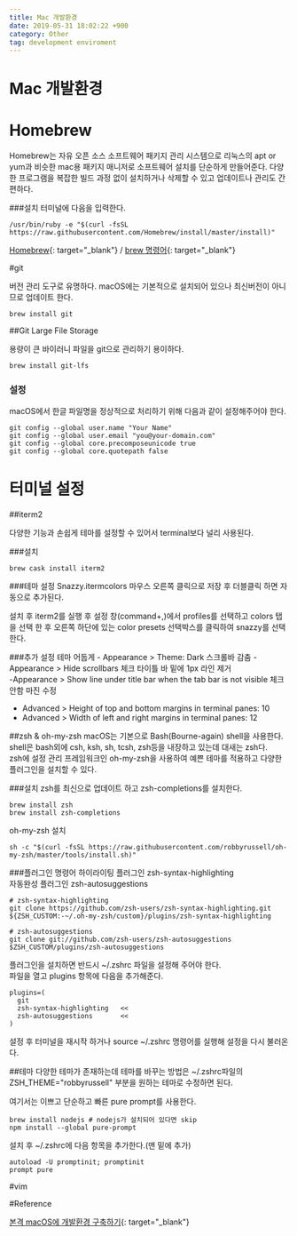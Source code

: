 ```yaml
---
title: Mac 개발환경
date: 2019-05-31 18:02:22 +900
category: Other
tag: development enviroment
---
```


# Mac 개발환경

# Homebrew 

Homebrew는 자유 오픈 소스 소프트웨어 패키지 관리 시스템으로 리눅스의 apt or yum과 비슷한 mac용 패키지 매니저로 소프트웨어 설치를 단순하게 만들어준다. 다양한 프로그램을 복잡한 빌드 과정 없이 설치하거나 삭제할 수 있고 업데이트나 관리도 간편하다.

###설치
터미널에 다음을 입력한다.
```
/usr/bin/ruby -e "$(curl -fsSL https://raw.githubusercontent.com/Homebrew/install/master/install)"
```
  
[Homebrew](https://brew.sh/index_ko){: target="_blank"} / [brew 명령어](https://docs.brew.sh/Manpage.html){: target="_blank"}

#git

버전 관리 도구로 유명하다. macOS에는 기본적으로 설치되어 있으나 최신버전이 아니므로 업데이트 한다.
```
brew install git
```

##Git Large File Storage

용량이 큰 바이러니 파일을 git으로 관리하기 용이하다.
```
brew install git-lfs
```

### 설정
macOS에서 한글 파일명을 정상적으로 처리하기 위해 다음과 같이 설정해주어야 한다.

```
git config --global user.name "Your Name"
git config --global user.email "you@your-domain.com"
git config --global core.precomposeunicode true
git config --global core.quotepath false
```

# 터미널 설정

##iterm2

다양한 기능과 손쉽게 테마를 설정할 수 있어서 terminal보다 널리 사용된다.

###설치 
```
brew cask install iterm2
```

###테마 설정
Snazzy.itermcolors 마우스 오른쪽 클릭으로 저장 후 더블클릭 하면 자동으로 추가된다.
  
설치 후 iterm2를 실행 후 설정 창(command+,)에서 profiles를 선택하고 colors 탭을 선택 한 후 오른쪽 하단에 있는 color presets 선택박스를 클릭하여 snazzy를 선택한다.

###추가 설정
테마 어둡게
    - Appearance > Theme: Dark
스크롤바 감춤
    - Appearance > Hide scrollbars 체크
타이틀 바 밑에 1px 라인 제거    
    -Appearance > Show line under title bar when the tab bar is not visible 체크 안함
마진 수정
- Advanced > Height of top and bottom margins in terminal panes: 10
- Advanced > Width of left and right margins in terminal panes: 12

##zsh & oh-my-zsh
macOS는 기본으로 Bash(Bourne-again) shell을 사용한다. shell은 bash외에 csh, ksh, sh, tcsh, zsh등을 내장하고 있는데 대새는 zsh다.  
zsh에 설정 관리 프레임워크인 oh-my-zsh을 사용하여 예쁜 테마를 적용하고 다양한 플러그인을 설치할 수 있다.

###설치
zsh를 최신으로 업데이트 하고 zsh-completions를 설치한다.
```
brew install zsh 
brew install zsh-completions
```
oh-my-zsh 설치
```
sh -c "$(curl -fsSL https://raw.githubusercontent.com/robbyrussell/oh-my-zsh/master/tools/install.sh)"
```
###플러그인
명령어 하이라이팅 플러그인 zsh-syntax-highlighting  
자동완성 플러그인 zsh-autosuggestions
```
# zsh-syntax-highlighting
git clone https://github.com/zsh-users/zsh-syntax-highlighting.git ${ZSH_CUSTOM:-~/.oh-my-zsh/custom}/plugins/zsh-syntax-highlighting

# zsh-autosuggestions
git clone git://github.com/zsh-users/zsh-autosuggestions $ZSH_CUSTOM/plugins/zsh-autosuggestions
```
  
플러그인을 설치하면 반드시 ~/.zshrc 파일을 설정해 주어야 한다.  
파일을 열고 plugins 항목에 다음을 추가해준다.
```
plugins=(
  git
  zsh-syntax-highlighting   <<
  zsh-autosuggestions       <<
)
```

설정 후 터미널을 재시작 하거나 source ~/.zshrc 명령어를 실행해 설정을 다시 불러온다.

##테마
다양한 테마가 존재하는데 테마를 바꾸는 방법은 ~/.zshrc파일의 ZSH_THEME="robbyrussell" 부분을 원하는 테마로 수정하면 된다.
  
여기서는 이쁘고 단순하고 빠른 pure prompt를 사용한다.

```
brew install nodejs # nodejs가 설치되어 있다면 skip
npm install --global pure-prompt
```
  
설치 후 ~/.zshrc에 다음 항목을 추가한다.(맨 밑에 추가)
```
autoload -U promptinit; promptinit
prompt pure
```

#vim


#Reference

[본격 macOS에 개발환경 구축하기](https://subicura.com/2017/11/22/mac-os-development-environment-setup.html){: target="_blank"}